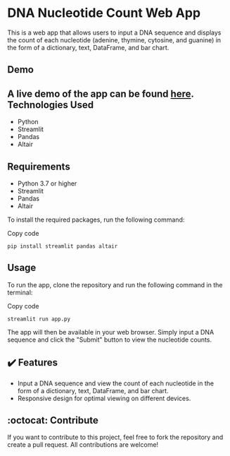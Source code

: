 DNA Nucleotide Count Web App
============================

This is a web app that allows users to input a DNA sequence and displays the count of each nucleotide (adenine, thymine, cytosine, and guanine) in the form of a dictionary, text, DataFrame, and bar chart.

Demo
----

A live demo of the app can be found [here](https://adabarbulescu-bioinformatics-dna-count-main-w31egk.streamlit.app/).
Technologies Used
-----------------

-   Python
-   Streamlit
-   Pandas
-   Altair

Requirements
------------

-   Python 3.7 or higher
-   Streamlit
-   Pandas
-   Altair

To install the required packages, run the following command:

Copy code

`pip install streamlit pandas altair`

Usage
-----

To run the app, clone the repository and run the following command in the terminal:

Copy code

`streamlit run app.py`

The app will then be available in your web browser. Simply input a DNA sequence and click the "Submit" button to view the nucleotide counts.

:heavy_check_mark: Features
---------------------------

-   Input a DNA sequence and view the count of each nucleotide in the form of a dictionary, text, DataFrame, and bar chart.
-   Responsive design for optimal viewing on different devices.

:octocat: Contribute
--------------------

If you want to contribute to this project, feel free to fork the repository and create a pull request. All contributions are welcome!
